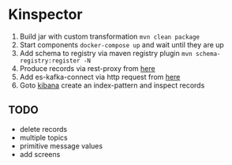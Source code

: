 # Kinspector

1. Build jar with custom transformation `mvn clean package`
2. Start components `docker-compose up` and wait until they are up
3. Add schema to registry via maven registry plugin `mvn schema-registry:register -N`
4. Produce records via rest-proxy from [here](./connect-es-kibana.http)
5. Add es-kafka-connect via http request from [here](./connect-es-kibana.http#L32)
6. Goto [kibana](http://localhost:5601) create an index-pattern and inspect records

## TODO

* delete records
* multiple topics
* primitive message values
* add screens
